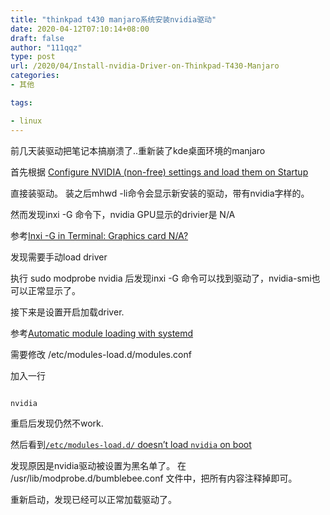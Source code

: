 ```yaml
---
title: "thinkpad t430 manjaro系统安装nvidia驱动"
date: 2020-04-12T07:10:14+08:00
draft: false
author: "111qqz"
type: post
url: /2020/04/Install-nvidia-Driver-on-Thinkpad-T430-Manjaro 
categories:
- 其他

tags:

- linux
---
```


前几天装驱动把笔记本搞崩溃了..重新装了kde桌面环境的manjaro

首先根据 [Configure NVIDIA (non-free) settings and load them on Startup](https://wiki.manjaro.org/index.php?title=Configure_NVIDIA_(non-free)_settings_and_load_them_on_Startup)

直接装驱动。 装之后mhwd -li命令会显示新安装的驱动，带有nvidia字样的。

然而发现inxi -G 命令下，nvidia GPU显示的drivier是 N/A


参考[Inxi -G in Terminal: Graphics card N/A?](https://forum.manjaro.org/t/inxi-g-in-terminal-graphics-card-n-a/56000/13)

发现需要手动load driver

执行 sudo modprobe nvidia 后发现inxi -G 命令可以找到驱动了，nvidia-smi也可以正常显示了。

接下来是设置开启加载driver.

参考[Automatic module loading with systemd](https://wiki.archlinux.org/index.php/Kernel_module#Automatic_module_loading_with_systemd)

需要修改 /etc/modules-load.d/modules.conf 

加入一行

```shell

nvidia

```

重启后发现仍然不work.

然后看到[`/etc/modules-load.d/` doesn’t load `nvidia` on boot](https://forum.manjaro.org/t/etc-modules-load-d-doesnt-load-nvidia-on-boot/109802/4)

发现原因是nvidia驱动被设置为黑名单了。 在 /usr/lib/modprobe.d/bumblebee.conf 文件中，把所有内容注释掉即可。

重新启动，发现已经可以正常加载驱动了。